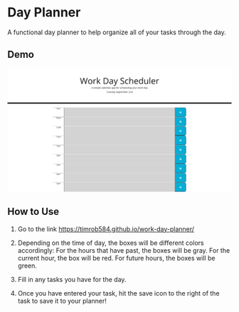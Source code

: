 # Day Planner
A functional day planner to help organize all of your tasks through the day.

## Demo
![Screenshot of Planner](Assets\images\blank-planner.png)

## How to Use
1. Go to the link https://timrob584.github.io/work-day-planner/

2. Depending on the time of day, the boxes will be different colors accordingly:
    For the hours that have past, the boxes will be gray.
    For the current hour, the box will be red.
    For future hours, the boxes will be green.

3. Fill in any tasks you have for the day.

4. Once you have entered your task, hit the save icon to the right of the task to save it to your planner!
